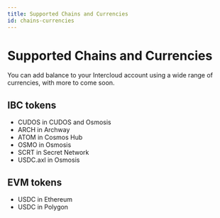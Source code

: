 ```yaml
---
title: Supported Chains and Currencies
id: chains-currencies
---
```


# Supported Chains and Currencies
You can add balance to your Intercloud account using a wide range of currencies, with more to come soon.

## IBC tokens
- CUDOS in CUDOS and Osmosis
- ARCH in Archway
- ATOM in Cosmos Hub
- OSMO in Osmosis
- SCRT in Secret Network
- USDC.axl in Osmosis

## EVM tokens
- USDC in Ethereum
- USDC in Polygon